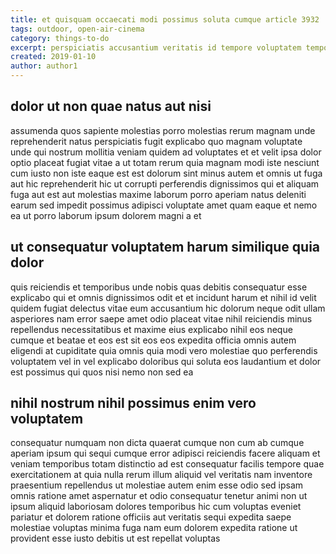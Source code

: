 ```yaml
---
title: et quisquam occaecati modi possimus soluta cumque article 3932
tags: outdoor, open-air-cinema
category: things-to-do
excerpt: perspiciatis accusantium veritatis id tempore voluptatem tempore
created: 2019-01-10
author: author1
---
```


## dolor ut non quae natus aut nisi

assumenda quos sapiente molestias porro molestias rerum magnam unde reprehenderit natus perspiciatis fugit explicabo quo magnam voluptate unde qui nostrum mollitia veniam quidem ad voluptates et et velit ipsa dolor optio placeat fugiat vitae a ut totam rerum quia magnam modi iste nesciunt cum iusto non iste eaque est est dolorum sint minus autem et omnis ut fuga aut hic reprehenderit hic ut corrupti perferendis dignissimos qui et aliquam fuga aut est aut molestias maxime laborum porro aperiam natus deleniti earum sed impedit possimus adipisci voluptate amet quam eaque et nemo ea ut porro laborum ipsum dolorem magni a et

## ut consequatur voluptatem harum similique quia dolor

quis reiciendis et temporibus unde nobis quas debitis consequatur esse explicabo qui et omnis dignissimos odit et et incidunt harum et nihil id velit quidem fugiat delectus vitae eum accusantium hic dolorum neque odit ullam asperiores nam error saepe amet odio placeat vitae nihil reiciendis minus repellendus necessitatibus et maxime eius explicabo nihil eos neque cumque et beatae et eos est sit eos eos expedita officia omnis autem eligendi at cupiditate quia omnis quia modi vero molestiae quo perferendis voluptatem vel in vel explicabo doloribus qui soluta eos laudantium et dolor est possimus qui quos nisi nemo non sed ea

## nihil nostrum nihil possimus enim vero voluptatem

consequatur numquam non dicta quaerat cumque non cum ab cumque aperiam ipsum qui sequi cumque error adipisci reiciendis facere aliquam et veniam temporibus totam distinctio ad est consequatur facilis tempore quae exercitationem at quia nulla rerum illum aliquid vel veritatis nam inventore praesentium repellendus ut molestiae autem enim esse odio sed ipsam omnis ratione amet aspernatur et odio consequatur tenetur animi non ut ipsum aliquid laboriosam dolores temporibus hic cum voluptas eveniet pariatur et dolorem ratione officiis aut veritatis sequi expedita saepe molestiae voluptas minima fuga nam eum dolorem expedita ratione ut provident esse iusto debitis ut est repellat voluptas
